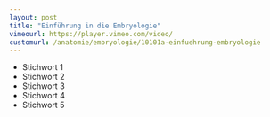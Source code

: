 ```yaml
---
layout: post
title: "Einführung in die Embryologie"
vimeourl: https://player.vimeo.com/video/
customurl: /anatomie/embryologie/10101a-einfuehrung-embryologie
---
```

- Stichwort 1
- Stichwort 2
- Stichwort 3
- Stichwort 4
- Stichwort 5
